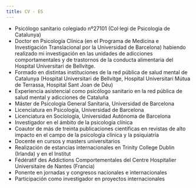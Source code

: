 ```yaml
---
title: CV - ES
---
```


- Psicólogo sanitario colegiado nº27101 (Col·legi de Psicologia de Catalunya)
- Doctor en Psicología Clínica (en el Programa de Medicina e Investigación Translacional por
la Universidad de Barcelona) habiendo realizado mi investigación en las unidades de
adicciones comportamentales y de trastornos de la conducta alimentaria del Hospital
Universitari de Bellvitge.
- Formado en distintas instituciones de la red pública de salud mental de Catalunya
(Hospital Universitari de Bellvitge, Hospital Universitari Mútua de Terrassa, Hospital Sant
Joan de Déu)
- Experiencia asistencial como psicólogo sanitario en la red pública de salud mental y
adicciones de Cataluña
- Máster de Psicología General Sanitaria, Universidad de Barcelona
- Licenciatura en Psicología, Universidad de Barcelona
- Licenciatura en Sociología, Universidad Autónoma de Barcelona
- Investigador en el ámbito de la psicología clínica
- Coautor de más de treinta publicaciones científicas en revistas de alto impacto en el
campo de la psicología clínica y la psiquiatría
- Docente en cursos y masters universitarios
- Realización de estancias internacionales en Trinity College Dublin (Irlanda) y en el Institut
- Fédératif des Addictions Comportementales del Centre Hospitalier Universitaire de Nantes
(Francia)
- Ponente en jornadas y congresos nacionales e internacionales
- Participación como investigador en proyectos internacionales